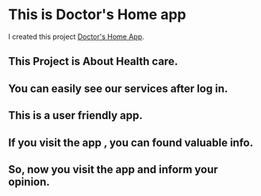 # This is Doctor's Home app

I created this project [Doctor's Home App](https://doctor-s-home.web.app/).

## This Project is About Health care.

## You can easily see our services after log in.

## This is a user friendly app.

## If you visit the app , you can found valuable info.

## So, now you  visit the app and inform your opinion.